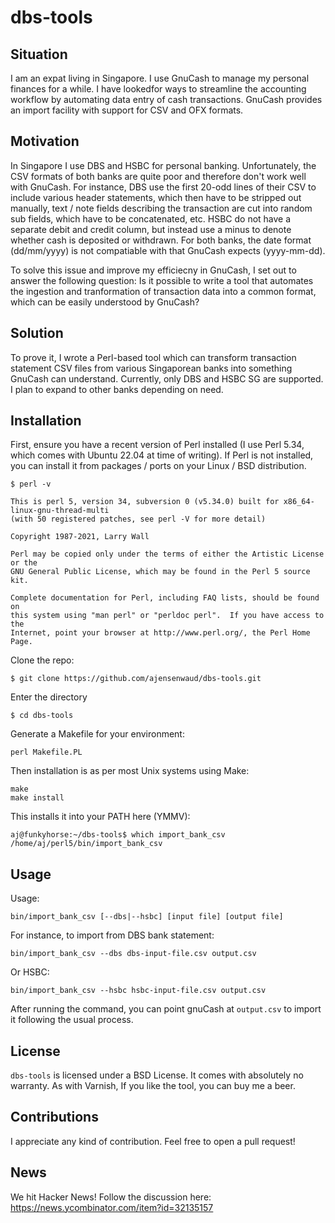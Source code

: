 # dbs-tools

## Situation
I am an expat living in Singapore. I use GnuCash to manage my personal finances for a while. I have lookedfor ways to streamline the accounting workflow by automating data entry of cash transactions. GnuCash provides an import facility with support for CSV and OFX formats.

## Motivation
In Singapore I use DBS and HSBC for personal banking. Unfortunately, the CSV formats of both banks are quite poor and therefore don't work well with GnuCash. For instance, DBS use the first 20-odd lines of their CSV to include various header statements, which then have to be stripped out manually, text / note fields describing the transaction are cut into random sub fields, which have to be concatenated, etc. HSBC do not have a separate debit and credit column, but instead use a minus to denote whether cash is deposited or withdrawn. For both banks, the date format (dd/mm/yyyy) is not compatiable with that GnuCash expects (yyyy-mm-dd).

To solve this issue and improve my efficiecny in GnuCash, I set out to answer the following question: Is it possible to write a tool that automates the ingestion and tranformation of transaction data into a common format, which can be easily understood by GnuCash?

## Solution
To prove it, I wrote a Perl-based tool which can transform transaction statement CSV files from various Singaporean banks into something GnuCash can understand.
Currently, only DBS and HSBC SG are supported. I plan to expand to other banks depending on need.  

## Installation
First, ensure you have a recent version of Perl installed (I use Perl 5.34, which comes with Ubuntu 22.04 at time of writing). If Perl is not installed, you can install it from packages / ports on your Linux / BSD distribution.

```
$ perl -v

This is perl 5, version 34, subversion 0 (v5.34.0) built for x86_64-linux-gnu-thread-multi
(with 50 registered patches, see perl -V for more detail)

Copyright 1987-2021, Larry Wall

Perl may be copied only under the terms of either the Artistic License or the
GNU General Public License, which may be found in the Perl 5 source kit.

Complete documentation for Perl, including FAQ lists, should be found on
this system using "man perl" or "perldoc perl".  If you have access to the
Internet, point your browser at http://www.perl.org/, the Perl Home Page.
```

Clone the repo: 

```
$ git clone https://github.com/ajensenwaud/dbs-tools.git
```

Enter the directory

```
$ cd dbs-tools
```

Generate a Makefile for your environment:

```
perl Makefile.PL
```

Then installation is as per most Unix systems using Make:

```
make
make install
```

This installs it into your PATH here (YMMV): 

```
aj@funkyhorse:~/dbs-tools$ which import_bank_csv
/home/aj/perl5/bin/import_bank_csv
```

## Usage

Usage:
```
bin/import_bank_csv [--dbs|--hsbc] [input file] [output file]
```

For instance, to import from DBS bank statement: 

```
bin/import_bank_csv --dbs dbs-input-file.csv output.csv
```

Or HSBC:

```
bin/import_bank_csv --hsbc hsbc-input-file.csv output.csv
```

After running the command, you can point gnuCash at ``output.csv`` to import it following the usual process.

## License
``dbs-tools`` is licensed under a BSD License. It comes with absolutely no warranty. As with Varnish, If you like the tool, you can buy me a beer.

## Contributions
I appreciate any kind of contribution. Feel free to open a pull request!

## News
We hit Hacker News! Follow the discussion here: https://news.ycombinator.com/item?id=32135157
